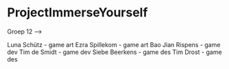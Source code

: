 # ProjectImmerseYourself

Groep 12 -->

Luna Schütz - game art
Ezra Spillekom - game art
Bao Jian Rispens - game dev
Tim de Smidt - game dev
Siebe Beerkens - game des
Tim Drost - game des
